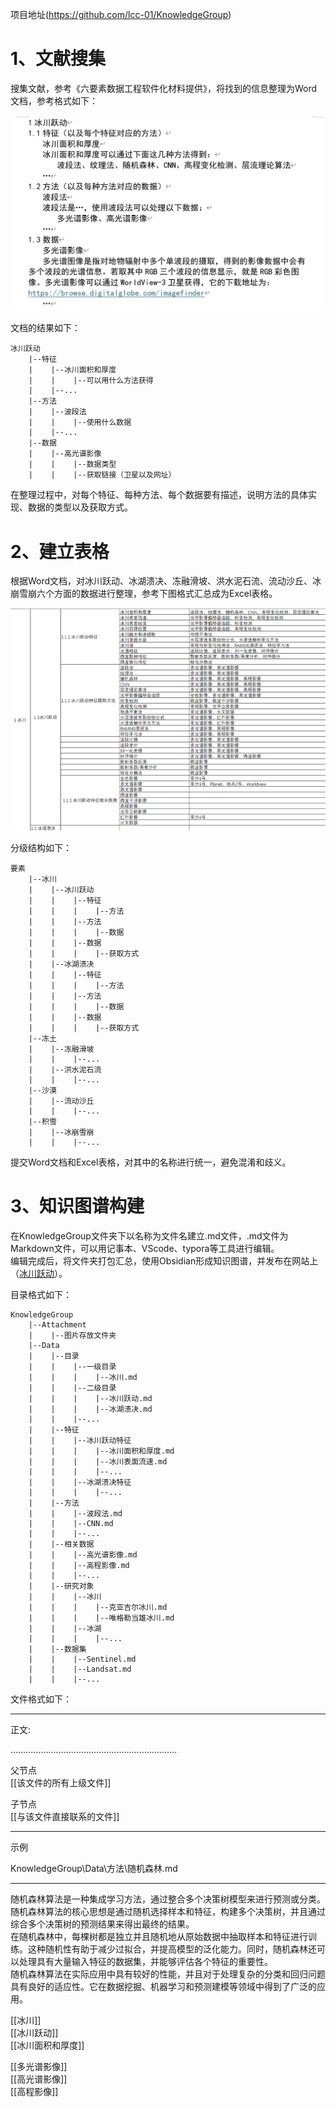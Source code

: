 
项目地址(https://github.com/lcc-01/KnowledgeGroup)    

# 1、文献搜集  
  
搜集文献，参考《六要素数据工程软件化材料提供》，将找到的信息整理为Word文档，参考格式如下： 

![word.png](Attachment/word.png)

文档的结果如下：  
  
```
冰川跃动
    |--特征
    |    |--冰川面积和厚度
    |    |    |--可以用什么方法获得
    |    |--...
    |--方法
    |    |--波段法
    |    |    |--使用什么数据
    |    |--...
    |--数据
    |    |--高光谱影像
    |    |    |--数据类型
    |    |    |--获取链接（卫星以及网址）
```  
  
在整理过程中，对每个特征、每种方法、每个数据要有描述，说明方法的具体实现、数据的类型以及获取方式。

# 2、建立表格

根据Word文档，对冰川跃动、冰湖溃决、冻融滑坡、洪水泥石流、流动沙丘、冰崩雪崩六个方面的数据进行整理，参考下图格式汇总成为Excel表格。  
  
![excel.png](Attachment/excel.png)


分级结构如下：  
```  
要素  
    |--冰川  
    |    |--冰川跃动  
    |    |    |--特征  
    |    |    |    |--方法  
    |    |    |--方法  
    |    |    |    |--数据  
    |    |    |--数据  
    |    |    |    |--获取方式  
    |    |--冰湖溃决  
    |    |    |--特征  
    |    |    |    |--方法  
    |    |    |--方法  
    |    |    |    |--数据  
    |    |    |--数据  
    |    |    |    |--获取方式  
    |--冻土  
    |    |--冻融滑坡  
    |    |    |--...  
    |    |--洪水泥石流  
    |    |    |--...  
    |--沙漠  
    |    |--流动沙丘  
    |    |    |--...  
    |--积雪  
    |    |--冰崩雪崩  
    |    |    |--...  
```  

提交Word文档和Excel表格，对其中的名称进行统一，避免混淆和歧义。  
  
# 3、知识图谱构建  
  
在KnowledgeGroup文件夹下以名称为文件名建立.md文件，.md文件为Markdown文件，可以用记事本、VScode、typora等工具进行编辑。  
编辑完成后，将文件夹打包汇总，使用Obsidian形成知识图谱，并发布在网站上（[冰川跃动](https://publish.obsidian.md/glacier/)）。  
  
目录格式如下：  
  
```  
KnowledgeGroup  
    |--Attachment  
    |    |--图片存放文件夹  
    |--Data  
    |    |--目录  
    |    |    |--一级目录  
    |    |    |    |--冰川.md  
    |    |    |--二级目录  
    |    |    |    |--冰川跃动.md  
    |    |    |    |--冰湖溃决.md  
    |    |    |--...  
    |    |--特征  
    |    |    |--冰川跃动特征  
    |    |    |    |--冰川面积和厚度.md  
    |    |    |    |--冰川表面流速.md  
    |    |    |    |--...  
    |    |    |--冰湖溃决特征  
    |    |    |    |--...  
    |    |--方法  
    |    |    |--波段法.md  
    |    |    |--CNN.md  
    |    |    |--...  
    |    |--相关数据  
    |    |    |--高光谱影像.md  
    |    |    |--高程影像.md  
    |    |    |--...  
    |    |--研究对象  
    |    |    |--冰川  
    |    |    |    |--克亚吉尔冰川.md  
    |    |    |    |--唯格勒当雄冰川.md  
    |    |    |--冰湖  
    |    |    |    |--...  
    |    |--数据集  
    |    |    |--Sentinel.md  
    |    |    |--Landsat.md  
    |    |    |--...  
```

  
文件格式如下：  
  
---  

正文:  

…………………………………………………………
  
父节点  
[[该文件的所有上级文件]]  


子节点  
[[与该文件直接联系的文件]]  
  
---  
  
示例  
  
KnowledgeGroup\\Data\\方法\\随机森林.md  
  
---  
  
随机森林算法是一种集成学习方法，通过整合多个决策树模型来进行预测或分类。随机森林算法的核心思想是通过随机选择样本和特征，构建多个决策树，并且通过综合多个决策树的预测结果来得出最终的结果。  
在随机森林中，每棵树都是独立并且随机地从原始数据中抽取样本和特征进行训练。这种随机性有助于减少过拟合，并提高模型的泛化能力。同时，随机森林还可以处理具有大量输入特征的数据集，并能够评估各个特征的重要性。  
随机森林算法在实际应用中具有较好的性能，并且对于处理复杂的分类和回归问题具有良好的适应性。它在数据挖掘、机器学习和预测建模等领域中得到了广泛的应用。  

  
  
[[冰川]]  
[[冰川跃动]]  
[[冰川面积和厚度]]  
  
  
[[多光谱影像]]  
[[高光谱影像]]  
[[高程影像]]  
  

